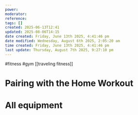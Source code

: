 ```yaml
---
power: 
moderator: 
reference: 
tags: []
created: 2025-06-13T12:41
updated: 2025-08-06T14:15
date created: Friday, June 13th 2025, 4:41:46 pm
date modified: Wednesday, August 6th 2025, 2:05:20 am
time created: Friday, June 13th 2025, 4:41:46 pm
last update: Thursday, August 7th 2025, 9:27:10 pm
---
```

#fitness #gym 
[[traveling fitness]]
# Pairing with the Home Workout

# All equipment